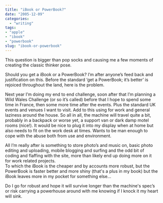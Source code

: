 ```yaml
---
title: "iBook or PowerBook?"
date: "2005-12-09"
categories: 
  - "writing"
tags:
- "apple"
- "ibook"
- "powerbook"
slug: "ibook-or-powerbook"
---
```


This question is bigger than pop socks and causing me a few moments of creating the classic thinker pose.
  
Should you get a iBook or a PowerBook? I’m after anyone’s feed back and justification on this. Before the standard ‘get a PowerBook; it’s better’ is rejoiced throughout the land, here is the problem.
  
Next year I’m doing my end to end challenge, soon after that I’m planning a Wild Wales Challenge (or so it’s called) before that I hope to spend some time in France, then some more time after the events. Plus the standard UK events and venues I want to visit. Add to this using for work and general laziness around the house. So all in all, the machine will travel quite a bit, probably in a backpack or worse yet, a support van or dark damp motel rooms (nice!). It would be nice to plug it into my display when at home but also needs to fit on the work desk at times. Wants to be man enough to cope with the abuse both from use and environment.
  
All I’m really after is something to store photo’s and music on, basic photo editing and uploading, mobile blogging and surfing and the odd bit of coding and flaffing with the site, more than likely end up doing more on it for work related projects.  
To which the iBook is the cheaper and by accounts more robust, but the PowerBook is faster better and more shiny (that's a plus in my book) but the iBook leaves more in my pocket for something else…
  
Do I go for robust and hope it will survive longer than the machine's spec’s or risk carrying a powerhouse around with me knowing if I knock it my heart will sink.
